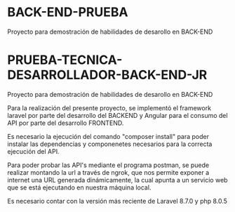 # BACK-END-PRUEBA
Proyecto para demostración de habilidades de desarollo en BACK-END

# PRUEBA-TECNICA-DESARROLLADOR-BACK-END-JR
 Proyecto para demostración de habilidades de desarollo en BACK-END
 
 Para la realización del presente proyecto, se implementó el framework laravel por parte
 del desarrollo del BACKEND y Angular para el consumo del API por parte del desarrollo
 FRONTEND.

Es necesario la ejecución del comando "composer install" para poder instalar
las dependencias y componenetes necesarios para la correcta ejecución del API.

Para poder probar las API's mediante el programa postman, se puede realizar montando la url 
a través de ngrok, que nos permite exponer a internet una URL generada dinámicamente, la cual apunta a un servicio web que se está ejecutando en nuestra máquina local.

Es necesario contar con la versión más reciente de Laravel 8.7.0 y php 8.0.5
